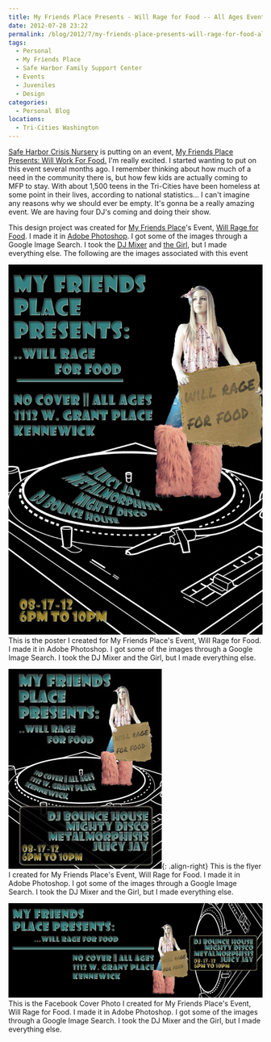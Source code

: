 ```yaml
---
title: My Friends Place Presents - Will Rage for Food -- All Ages Event
date: 2012-07-28 23:22
permalink: /blog/2012/7/my-friends-place-presents-will-rage-for-food-all-ages-event
tags:
  - Personal
  - My Friends Place
  - Safe Harbor Family Support Center
  - Events
  - Juveniles
  - Design
categories:
  - Personal Blog
locations: 
  - Tri-Cities Washington
---
```


[Safe Harbor Crisis Nursery][1] is putting on an event, [My Friends Place Presents:  Will Work For Food.][2]  I'm really excited.  I started wanting to put on this event several months ago.  I remember thinking about how much of a need in the community there is, but how few kids are actually coming to MFP to stay.  With about 1,500 teens in the Tri-Cities have been homeless at some point in their lives, according to national statistics... I can't imagine any reasons why we should ever be empty. It's gonna be a really amazing event. We are having four DJ's coming and doing their show.  


   [1]: http://crisis-nursery.org/
   [2]: https://www.facebook.com/events/248581581927676/

This design project was created for [My Friends Place][3]'s Event, [Will Rage for Food][4].  I made it in [Adobe Photoshop][5].  I got some of the images through a Google Image Search.  I took the [DJ Mixer][6] and [the Girl][7], but I made everything else. The following are the images associated with this event

   [3]: https://www.facebook.com/my.friends.place.kennewick
   [4]: https://www.facebook.com/events/248581581927676/
   [5]: /blog?tag=Adobe%20PhotoShop
   [6]: http://drake.marin.k12.ca.us/staff/doherty/djclub.htm
   [7]: http://www.etsy.com/listing/70874295/thigh-high-sparkle-fur-gogo-fluffies

![This is the poster I created for My Friends Place's Event, Will Rage for Food.][8] This is the poster I created for My Friends Place's Event, Will Rage for Food.  I made it in Adobe Photoshop.  I got some of the images through a Google Image Search.  I took the DJ Mixer and the Girl, but I made everything else.

![This is the flyer I created for My Friends Place's Event, Will Rage for Food.][9]{: .align-right} This is the flyer I created for My Friends Place's Event, Will Rage for Food.  I made it in Adobe Photoshop.  I got some of the images through a Google Image Search.  I took the DJ Mixer and the Girl, but I made everything else. 

![This is the Facebook Cover Photo I created for My Friends Place's Event][10] This is the Facebook Cover Photo I created for My Friends Place's Event, Will Rage for Food.  I made it in Adobe Photoshop.  I got some of the images through a Google Image Search.  I took the DJ Mixer and the Girl, but I made everything else. 

   [8]: /assets/media/photo-will-rage-for-food-poster.jpg
   [9]: /assets/media/photo-will-rage-for-food-flyer.jpg
   [10]: /assets/media/photo-will-rage-for-food-facebook-cover.jpg
